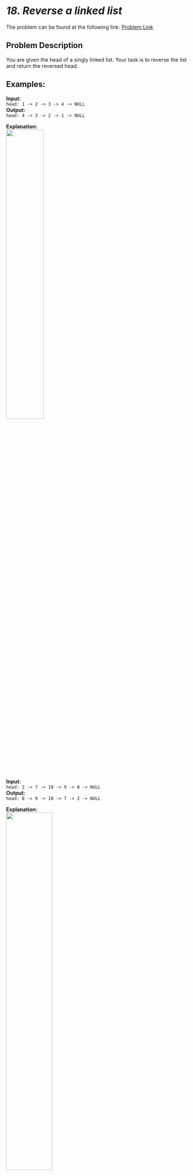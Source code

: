 # *18. Reverse a linked list*

The problem can be found at the following link: [Problem Link](https://www.geeksforgeeks.org/problems/reverse-a-linked-list/1)

## Problem Description

You are given the head of a singly linked list. Your task is to reverse the list and return the reversed head.

## Examples:

**Input:**  
`head: 1 -> 2 -> 3 -> 4 -> NULL`  
**Output:**  
`head: 4 -> 3 -> 2 -> 1 -> NULL`

**Explanation:** <br/>
<img src="https://github.com/user-attachments/assets/cbbb7094-9d12-4b42-98c8-8fe47af1bbb8" width="45%"><br/>


**Input:**  
`head: 2 -> 7 -> 10 -> 9 -> 8 -> NULL`  
**Output:**  
`head: 8 -> 9 -> 10 -> 7 -> 2 -> NULL`

**Explanation:** <br/>
<img src="https://github.com/user-attachments/assets/3404169a-bd59-4534-b9c0-2b31a9d9631e" width="50%"><br/>



**Input:**  
`head: 10 -> NULL`  
**Output:**  
`head: 10 -> NULL`

**Explanation:** <br/>
<img src="https://github.com/user-attachments/assets/e401ab9b-d5a9-474d-80c7-7e9c5389db40" width="30%"><br/>


### Constraints:
- 1 <= number of nodes, data of nodes <= $10^5$

## My Approach

1. **Iterative Reversal Algorithm**:  
   The problem can be efficiently solved using an iterative approach by traversing the linked list and reversing the `next` pointers of each node.
   - Start with two pointers: `prev` (initialized to `NULL`) and `current` (initialized to the head of the list).
   - In each iteration, update the `next` pointer of the `current` node to point to the `prev` node, then move `prev` and `current` forward.
   - Continue the process until the entire list is reversed.

2. **Steps:**
   - Initialize `prev` to `NULL` and `current` to the head of the list.
   - Traverse the list while `current` is not `NULL`.
   - For each node, reverse the `next` pointer to point to `prev`.
   - Move the `prev` and `current` pointers one step forward.
   - Once the list is completely reversed, return `prev` as the new head.

## Time and Auxiliary Space Complexity

- **Expected Time Complexity:** O(n), where `n` is the number of nodes in the linked list. We traverse the entire list once.
- **Expected Auxiliary Space Complexity:** O(1), as we only use a constant amount of additional space (for the `prev` and `current` pointers).

## Code (C++)

```cpp
class Solution {
public:
    Node* reverseList(Node* head) {
        Node *prev = NULL, *curr = head, *next;
        while (curr) {
            next = curr->next;
            curr->next = prev;
            prev = curr;
            curr = next;
        }
        return prev;
    }
};
```

<details>
  <summary><h2 align='center'>👨‍💻 Alternative Approach</h2></summary>

## **Pointer Manipulation Using `swap` for Linked List Reversal**

#### Explanation:
This approach leverages **pointer manipulation** to reverse the linked list in place, using the `swap` function to reduce the verbosity of code and streamline pointer updates. The key idea is to iteratively reverse the `next` pointers of each node while traversing the list.

#### Detailed Steps:
1. **Initialization**: 
   - `prev` is initialized to `nullptr` (to mark the new end of the reversed list).
   - `head` starts as the current node in the original list.

2. **Iterative Reversal**:
   - In each iteration of the loop, two swaps are used to reassign pointers:
     - Swap `head->next` with `prev`: This updates the current node's `next` pointer to point to the previous node.
     - Swap `head` with `prev`: This shifts the `prev` pointer to the current node (marking progress in the reversed list) and moves the `head` pointer forward to the next node in the original list.

3. **Termination**:
   - The loop continues until `head` becomes `nullptr` (indicating the end of the list has been reached).
   - At this point, `prev` holds the new head of the reversed linked list.

4. **Return Value**:
   - The method returns `prev`, which now points to the reversed list's head.

## Solution
```cpp
class Solution {
public:
    Node* reverseList(Node* head) {
        Node *prev = nullptr;
        while (head) {
            swap(head->next, prev), swap(head, prev);
        }
        return prev;
    }
};
```
#### Key Characteristics:
- **Runtime Efficiency**: 
  - The approach has a time complexity of \(O(n)\), where \(n\) is the number of nodes in the list. Each node is processed exactly once.
- **Space Efficiency**: 
  - The space complexity is \(O(1)\) as no additional memory is used apart from a few pointers.

#### Example Walkthrough:
Let the initial linked list be: $\(1 \rightarrow 2 \rightarrow 3 \rightarrow \text{nullptr}\)$

1. **Initialization**: `prev = nullptr`, `head = 1`
2. **First Iteration**:
   - Swap `head->next` and `prev`: Now `1->next = nullptr`
   - Swap `head` and `prev`: `prev = 1`, `head = 2`
3. **Second Iteration**:
   - Swap `head->next` and `prev`: Now `2->next = 1`
   - Swap `head` and `prev`: `prev = 2`, `head = 3`
4. **Third Iteration**:
   - Swap `head->next` and `prev`: Now `3->next = 2`
   - Swap `head` and `prev`: `prev = 3`, `head = nullptr`
5. **Termination**:
   - `head` is `nullptr`, and `prev` points to the reversed list: $\(3 \rightarrow 2 \rightarrow 1 \rightarrow \text{nullptr}\)$

</details>


## Code (Java)

```java
class Solution {
    Node reverseList(Node head) {
        Node prev = null;
        while (head != null) {
            Node next = head.next;
            head.next = prev;
            prev = head;
            head = next;
        }
        return prev;
    }
}
```

## Code (Python)

```python
class Solution:
    def reverseList(self, head):
        prev = None
        while head:
            next = head.next
            head.next = prev
            prev = head
            head = next
        return prev
```



## Contribution and Support

For discussions, questions, or doubts related to this solution, feel free to connect on LinkedIn: [Any Questions](https://www.linkedin.com/in/het-patel-8b110525a/). Let’s make this learning journey more collaborative!

⭐ If you find this helpful, please give this repository a star! ⭐

---

<div align="center">
  <h3><b>📍Visitor Count</b></h3>
</div>

<p align="center">
  <img src="https://profile-counter.glitch.me/Hunterdii/count.svg" />
</p>
